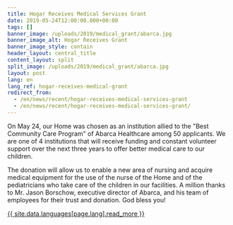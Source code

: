 ```yaml
---
title: Hogar Receives Medical Services Grant
date: 2019-05-24T12:00:00.000+00:00
tags: []
banner_image: /uploads/2019/medical_grant/abarca.jpg
banner_image_alt: Hogar Receives Grant
banner_image_style: contain
header_layout: central_title
content_layout: split
split_image: /uploads/2019/medical_grant/abarca.jpg
layout: post
lang: en
lang_ref: hogar-receives-medical-grant
redirect_from:
  - /en/news/recent/hogar-receives-medical-services-grant
  - /en/news/recent/hogar-receives-medical-services-grant/
---
```

On May 24, our Home was chosen as an institution allied to the "Best Community Care Program" of Abarca Healthcare among 50 applicants. We are one of 4 institutions that will receive funding and constant volunteer support over the next three years to offer better medical care to our children.

The donation will allow us to enable a new area of nursing and acquire medical equipment for the use of the nurse of the Home and of the pediatricians who take care of the children in our facilities. A million thanks to Mr. Jason Borschow, executive director of Abarca, and his team of employees for their trust and donation. God bless you!

<a class="button is-secondary" href="https://newsismybusiness.com/abarca-employees-pick-4-nonprofit-partners-for-better-care-community-program/?fbclid=IwAR2mdLheLqv_QmseCTxYyYnsBJkMUTizKjfV5XTO4ykHyDudyF4iT2iVRNE" target="_blank">
  {{ site.data.languages[page.lang].read_more }}
</a>

